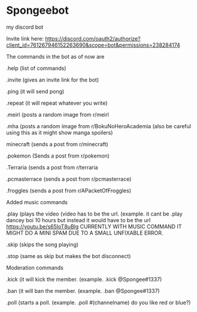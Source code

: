 # Spongeebot
my discord bot

Invite link here: https://discord.com/oauth2/authorize?client_id=761267946152263690&scope=bot&permissions=238284174



The commands in the bot as of now are

.help (list of commands)

.invite (gives an invite link for the bot)

.ping (it will send pong)

.repeat (it will repeat whatever you write)

.meirl (posts a random image from r/meirl

.mha (posts a random image from r/BokuNoHeroAcademia (also be careful using this as it might show manga spoilers)

minecraft (sends a post from r/minecraft)

.pokemon (Sends a post from r/pokemon)

.Terraria (sends a post from r/terraria

.pcmasterrace (sends a post from r/pcmasterrace)

.froggles (sends a post from r/APacketOfFroggles)

Added music commands

.play (plays the video (video has to be the url. (example. it cant be .play dancey boi 10 hours but instead it would have to be the url https://youtu.be/s65IoT8uBlg 
CURRENTLY WITH MUSIC COMMAND IT MIGHT DO A MINI SPAM DUE TO A SMALL UNFIXABLE ERROR.

.skip (skips the song playing)

.stop (same as skip but makes the bot disconnect)

Moderation commands

.kick (it will kick the member. (example. .kick @Spongee#1337)

.ban (it will ban the member. (example. .ban @Spongee#1337)

.poll (starts a poll. (example. .poll #(channelname) do you like red or blue?)
